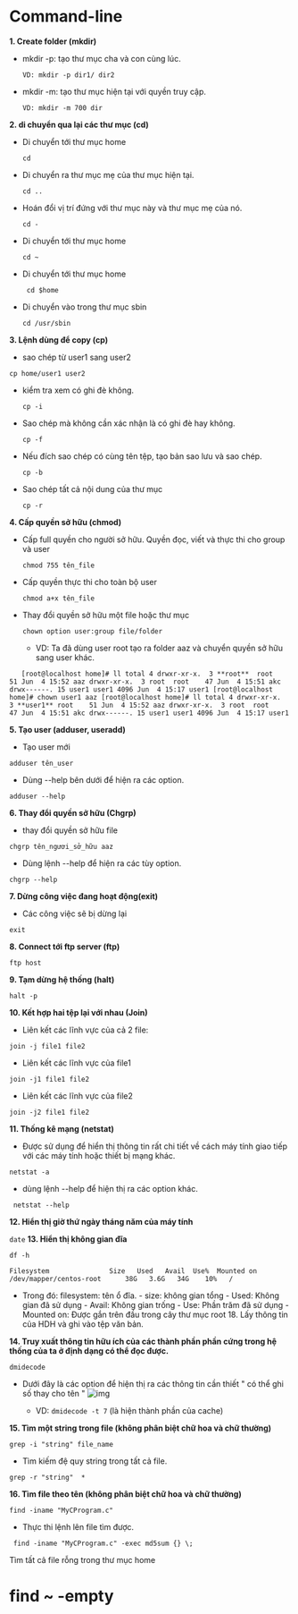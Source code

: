 # Command-line

**1. Create folder (mkdir)**
  - mkdir -p: tạo thư mục cha và con cùng lúc.
  
    `` VD: mkdir -p dir1/ dir2 ``
    
  - mkdir -m: tạo thư mục hiện tại với quyền truy cập.
  
    `` VD: mkdir -m 700 dir ``
    
**2.  di chuyển qua lại các thư mục (cd)**
- Di chuyển tới thư mục home

    `` cd ``
    
- Di chuyển ra thư mục mẹ của thư mục hiện tại.

    `` cd .. ``
    
- Hoán đổi vị trí đứng với thư mục này và thư mục mẹ của nó.

    `` cd - ``
    
- Di chuyển tới thư mục home

    `` cd ~ ``
    
- Di chuyển tới thư mục home

   `` cd $home``
   
- Di chuyển vào trong thư mục sbin

    `` cd /usr/sbin ``
    
**3. Lệnh dùng để copy (cp)**
 - sao chép từ user1 sang user2
 
`` cp home/user1 user2 ``

- kiểm tra xem có ghi đè không.

    `` cp -i ``
    
- Sao chép mà không cần xác nhận là có ghi đè hay không.

   `` cp -f ``
   
- Nếu đích sao chép có cùng tên tệp, tạo bản sao lưu và sao chép.

    `` cp -b ``
    
- Sao chép tất cả nội dung của thư mục 

    `` cp -r ``
    
**4. Cấp quyền sở hữu (chmod)**
- Cấp full quyền cho người sở hữu. Quyền đọc, viết và thực thi cho group và user

  `` chmod 755 tên_file ``
  
- Cấp quyền thực thi cho toàn bộ user

  `` chmod a+x tên_file ``
  
- Thay đổi quyền sở hữu một file hoặc thư mục

    `` chown option user:group file/folder ``
    
    - VD: Ta đã dùng user root tạo ra folder aaz  và chuyển quyền sở hữu sang user khác.
    
``    [root@localhost home]# ll
    total 4
    drwxr-xr-x.  3 **root**  root    51 Jun  4 15:52 aaz
    drwxr-xr-x.  3 root  root    47 Jun  4 15:51 akc
    drwx------. 15 user1 user1 4096 Jun  4 15:17 user1
    [root@localhost home]# chown user1 aaz
    [root@localhost home]# ll
    total 4
    drwxr-xr-x.  3 **user1** root    51 Jun  4 15:52 aaz
    drwxr-xr-x.  3 root  root    47 Jun  4 15:51 akc
    drwx------. 15 user1 user1 4096 Jun  4 15:17 user1 ``

**5. Tạo user (adduser, useradd)**
- Tạo user mới

`` adduser tên_user ``

- Dùng --help bên dưới để hiện ra các option.

`` adduser --help ``

**6. Thay đổi quyền sở hữu (Chgrp)**
- thay đổi quyền sở hữu file

`` chgrp tên_ngươi_sở_hữu aaz ``

- Dùng lệnh --help để hiện ra các tùy option.

`` chgrp --help ``

**7. Dừng công việc đang hoạt động(exit)**
- Các công việc sẽ bị dừng lại

`` exit ``

**8. Connect tới ftp server (ftp)**

``ftp host``

**9. Tạm dừng hệ thống (halt)**

`` halt -p ``

**10. Kết hợp hai tệp lại với nhau (Join)**
- Liên kết các lĩnh vực của cả 2 file:

`` join -j file1 file2 ``

- Liên kết các lĩnh vực của file1

`` join -j1 file1 file2 ``

- Liên kết các lĩnh vực của file2

`` join -j2 file1 file2 ``

**11. Thống kê mạng (netstat)**
- Được sử dụng để hiển thị thông tin rất chi tiết về cách máy tính giao tiếp với các máy tính hoặc thiết bị mạng khác.

`` netstat -a ``

- dùng lệnh --help để hiện thị ra các option khác.

`` netstat --help``

**12. Hiển thị giờ thứ ngày tháng năm của máy tính**

``date``
**13. Hiển thị không gian đĩa**

``df -h``

`` Filesystem               Size   Used   Avail  Use%  Mounted on
/dev/mapper/centos-root      38G   3.6G   34G    10%   / ``

- Trong đó: filesystem: tên ổ đĩa. - size: không gian tổng - Used: Không gian đã sử dụng - Avail: Không gian trống - Use: Phần trăm đã sử dụng - Mounted on: Được gắn trên đầu trong cây thư mục root 18. Lấy thông tin của HDH và ghi vào tệp văn bản.

**14. Truy xuất thông tin hữu ích của các thành phần phần cứng trong hệ thống của ta ở định dạng có thể đọc được.**

``dmidecode``

- Dưới đây là các option để hiện thị ra các thông tin cần thiết " có thể ghi số thay cho tên "
![img](https://scontent.fhan5-4.fna.fbcdn.net/v/t1.15752-9/62001377_609159889588549_237152666562592768_n.png?_nc_cat=104&_nc_oc=AQmueFogFTXuZfMWNqJ0UpXyCQtLMDOvLjXbKbFw3gVFox_UJRJcAnzaPKlvZ53SUc8&_nc_ht=scontent.fhan5-4.fna&oh=aafd7477777d31f47ed3f3bd012e1f2a&oe=5D56A305)

  - VD: ``dmidecode -t 7`` (là hiện thành phần của cache)

**15. Tìm một string trong file (không phân biệt chữ hoa và chữ thường)**

`` grep -i "string" file_name ``

- Tìm kiếm đệ quy string trong tất cả file.

`` grep -r "string"  * ``

**16. Tìm file theo tên (không phân biệt chữ hoa và chữ thường)**

`` find -iname "MyCProgram.c" ``

- Thực thi lệnh lên file tìm được.

`` find -iname "MyCProgram.c" -exec md5sum {} \;``

Tìm tất cả file rỗng trong thư mục home

# find ~ -empty
